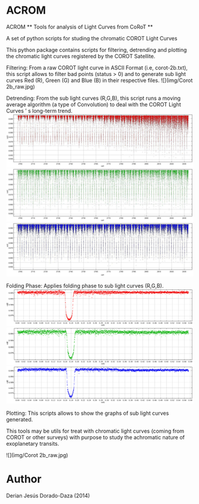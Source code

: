 # ACROM

ACROM
** Tools for analysis of Light Curves from CoRoT **


A set of python scripts for studing the chromatic COROT Light Curves

This python package contains scripts for filtering, detrending and plotting  the chromatic light curves registered by the COROT Satellite.

Filtering: From a raw COROT light curve in ASCII Format (i.e, corot-2b.txt), this script allows to filter bad points (status > 0) and to generate sub light curves Red (R), Green (G) and Blue (B) in their respective files.
![](img/Corot 2b_raw.jpg)

Detrending: From the sub light curves (R,G,B), this script runs a moving average algorithm  (a type of Convolution) to deal  with the COROT Light Curves ’ s long-term trend.
![](img/R_LC_FilteredDetrend.jpg)
![](img/G_LC_FilteredDetrend.jpg)
![](img/B_LC_FilteredDetrend.jpg)

Folding Phase: Applies folding phase to sub light curves (R,G,B).
![](img/R_LC_FilteredDetrendedFoldingPhase.png)
![](img/G_LC_FilteredDetrendedFoldingPhase.png)
![](img/B_LC_FilteredDetrendedFoldingPhase.png)

Plotting: This scripts allows to show the graphs of sub light curves generated.

This tools may be utils for treat with chromatic light curves (coming from COROT or other surveys) with purpose to study the  achromatic nature of exoplanetary transits.

![](img/Corot 2b_raw.jpg)

# Author

Derian Jesús Dorado-Daza (2014)
